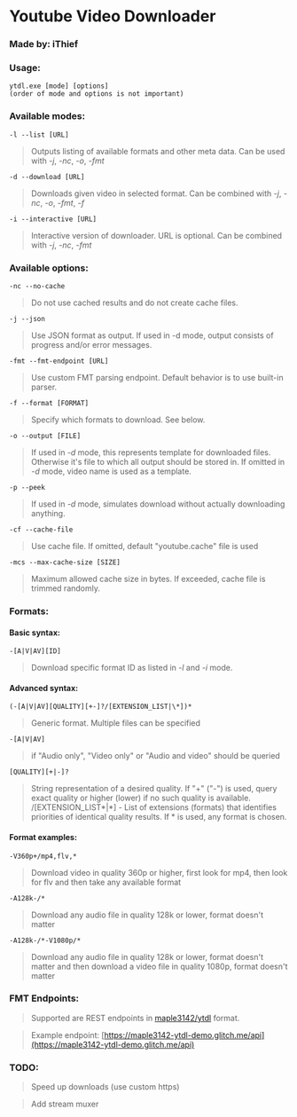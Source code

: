 # Youtube Video Downloader
### Made by: iThief

### Usage:
```
ytdl.exe [mode] [options]
(order of mode and options is not important)
```
### Available modes:
```
-l --list [URL]
```
> Outputs listing of available formats and other meta data. Can be used with *-j*, *-nc*, *-o*, *-fmt*
```
-d --download [URL]
```
> Downloads given video in selected format. Can be combined with *-j*, *-nc*, *-o*, *-fmt*, *-f*
```
-i --interactive [URL]
```
> Interactive version of downloader. URL is optional. Can be combined with *-j*, *-nc*, *-fmt*


### Available options:
```
-nc --no-cache
```
> Do not use cached results and do not create cache files.
```
-j --json
```
> Use JSON format as output. If used in -d mode, output consists of progress and/or error messages.
```
-fmt --fmt-endpoint [URL]
```
> Use custom FMT parsing endpoint. Default behavior is to use built-in parser.
```
-f --format [FORMAT]
```
> Specify which formats to download. See below.
```
-o --output [FILE]
```
> If used in *-d* mode, this represents template for downloaded files. Otherwise it's file to which all output should be stored in. If omitted in *-d* mode, video name is used as a template.
```
-p --peek
```
> If used in *-d* mode, simulates download without actually downloading anything.
```
-cf --cache-file
```
> Use cache file. If omitted, default "youtube.cache" file is used
```
-mcs --max-cache-size [SIZE]
```
> Maximum allowed cache size in bytes. If exceeded, cache file is trimmed randomly.


### Formats:
#### Basic syntax:
```
-[A|V|AV][ID]
```
> Download specific format ID as listed in *-l* and *-i* mode.

#### Advanced syntax:
```
(-[A|V|AV][QUALITY][+-]?/[EXTENSION_LIST|\*])*
```
> Generic format. Multiple files can be specified
```
-[A|V|AV]
```
> if "Audio only", "Video only" or "Audio and video" should be queried
```
[QUALITY][+|-]?
```
> String representation of a desired quality. If "+" ("-") is used, query exact quality or higher (lower) if no such quality is available.        /[EXTENSION_LIST*|\*] - List of extensions (formats) that identifies priorities of identical quality results. If * is used, any format is chosen.

#### Format examples:
```
-V360p+/mp4,flv,*
```
> Download video in quality 360p or higher, first look for mp4, then look for flv and then take any available format
```
-A128k-/*
```
> Download any audio file in quality 128k or lower, format doesn't matter
```
-A128k-/*-V1080p/*
```
> Download any audio file in quality 128k or lower, format doesn't matter and then download a video file in quality 1080p, format doesn't matter


### FMT Endpoints:
> Supported are REST endpoints in [maple3142/ytdl](https://github.com/maple3142/ytdl) format.

> Example endpoint: [https://maple3142-ytdl-demo.glitch.me/api](https://maple3142-ytdl-demo.glitch.me/api)

### TODO:
> Speed up downloads (use custom https)

> Add stream muxer
